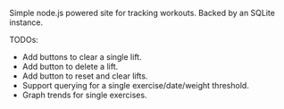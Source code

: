 Simple node.js powered site for tracking workouts. Backed by an SQLite
instance.

TODOs:
* Add buttons to clear a single lift.
* Add button to delete a lift.
* Add button to reset and clear lifts.
* Support querying for a single exercise/date/weight threshold.
* Graph trends for single exercises.
